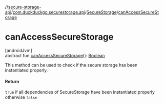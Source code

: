 //[secure-storage-api](../../../index.md)/[com.duckduckgo.securestorage.api](../index.md)/[SecureStorage](index.md)/[canAccessSecureStorage](can-access-secure-storage.md)

# canAccessSecureStorage

[androidJvm]\
abstract fun [canAccessSecureStorage](can-access-secure-storage.md)(): [Boolean](https://kotlinlang.org/api/latest/jvm/stdlib/kotlin/-boolean/index.html)

This method can be used to check if the secure storage has been instantiated properly.

#### Return

`true` if all dependencies of SecureStorage have been instantiated properly otherwise `false`
